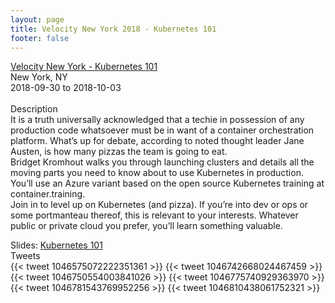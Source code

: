 ```yaml
---
layout: page
title: Velocity New York 2018 - Kubernetes 101
footer: false
---
```



<div class="views-field views-field-nothing">        <span class="field-content views-field-field-details"><a href="https://conferences.oreilly.com/velocity/vl-ny/public/schedule/detail/70102">Velocity New York - Kubernetes 101</a><br>New York, NY<br><span class="date-display-start">2018-09-30</span> to <span class="date-display-end">2018-10-03</span></span></div>

<br>
Description
<br>
It is a truth universally acknowledged that a techie in possession of any production code whatsoever must be in want of a container orchestration platform. What’s up for debate, according to noted thought leader Jane Austen, is how many pizzas the team is going to eat.

<br>
Bridget Kromhout walks you through launching clusters and details all the moving parts you need to know about to use Kubernetes in production. You’ll use an Azure variant based on the open source Kubernetes training at container.training.

<br>
Join in to level up on Kubernetes (and pizza). If you’re into dev or ops or some portmanteau thereof, this is relevant to your interests. Whatever public or private cloud you prefer, you’ll learn something valuable.
<br>

Slides: <a href="https://velny-k8s101-2018.container.training/">Kubernetes 101</a>
<br>
Tweets
<br>
{{< tweet 1046575072222351361 >}}
{{< tweet 1046742668024467459 >}}
{{< tweet 1046750554003841026 >}}
{{< tweet 1046775740929363970 >}}
{{< tweet 1046781543769952256 >}}
{{< tweet 1046810438061752321 >}}

